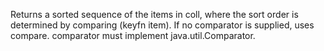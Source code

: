   Returns a sorted sequence of the items in coll, where the sort
  order is determined by comparing (keyfn item).  If no comparator is
  supplied, uses compare. comparator must
  implement java.util.Comparator.